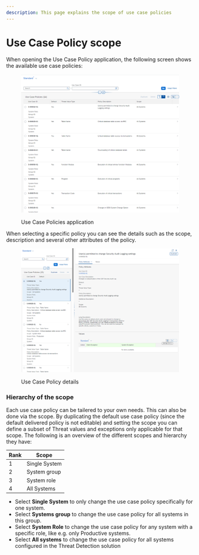 ```yaml
---
description: This page explains the scope of use case policies
---
```


# Use Case Policy scope

​When opening the Use Case Policy application, the following screen shows the available use case policies:

<figure><img src="../../.gitbook/assets/image (1) (3) (1).png" alt=""><figcaption><p>Use Case Policies application</p></figcaption></figure>

When selecting a specific policy you can see the details such as the scope, description and several other attributes of the policy.

<figure><img src="../../.gitbook/assets/image (3) (1) (2) (1).png" alt=""><figcaption><p>Use Case Policy details</p></figcaption></figure>

### Hierarchy of the scope

Each use case policy can be tailered to your own needs. This can also be done via the scope. By duplicating the default use case policy (since the default delivered policy is not editable) and setting the scope you can define a subset of Threat values and exceptions only applicable for that scope. The following is an overview of the different scopes and hierarchy they have:

| Rank | Scope         |
| ---- | ------------- |
| 1    | Single System |
| 2    | System group  |
| 3    | System role   |
| 4    | All Systems   |

* Select **Single System** to only change the use case policy specifically for one system.&#x20;
* Select **Systems group** to change the use case policy for all systems in this group.
* Select **System Role** to change the use case policy for any system with a specific role, like e.g. only Productive systems.
* Select **All systems** to change the use case policy for all systems configured in the Threat Detection solution
